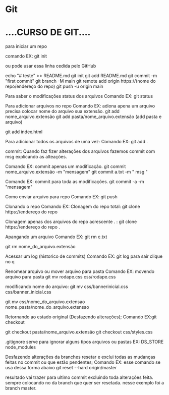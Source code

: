 # Git

# ....CURSO DE GIT....

para iniciar um repo

comando EX:
  git init

ou pode usar essa linha cedida pelo GitHub

echo "# teste" >> README.md
git init
git add README.md
git commit -m "first commit"
git branch -M main
git remote add origin https://(nome do repo/endereço do repo)
git push -u origin main

Para saber o modificações status dos arquivos
Comando EX:
  git status

Para adicionar arquivos no repo
Comando EX: adiona apena um arquivo precisa 
colocar nome do arquivo sua extensão.
  git add nome_arquivo.extensão
  git add pasta/nome_arquivo.extensão (add pasta e arquivo)

  git add index.html 

Para adicionar todos os arquivos de uma vez:
Comando EX:
  git add .

commit: Quando faz fizer alterações dos arquivos
fazemos commit com msg explicando as alteações. 

Comando EX:
commit apenas um modificação.
  git commit nome_arquivo.extensão -m "mensagem"
  git commit a.txt -m " msg "

Comando EX: 
commit para toda as modificações.
  git commit -a -m "mensagem" 

Como enviar arquivo para repo
Comando EX:
  git push

Clonando o repo
Comando EX:
  Clonagem do repo total:
    git clone https://endereço do repo 
  
  Clonagem apenas dos arquivos do repo acrescente . :
    git clone https://endereço do repo .
              
Apangando um arquivo
Comando EX:
  git rm c.txt
  
  git rm nome_do_arquivo.extensão

 Acessar um log (historico de commits)
 Comando EX:
  git log
 para sair clique no q 

Renomear arquivo ou mover arquivo para pasta
Comando EX:
  movendo arquivo para pasta
  git mv rodape.css css/rodape.css

  modificando nome do arquivo:
  git mv css/bannerinicial.css css/banner_inicial.css

  git mv css/nome_do_arquivo.extensao nome_pasta/nome_do_arquivo.extensao
  
Retornando ao estado original (Desfazendo alterações);
Comando EX:git checkout 

  git checkout pasta/nome_arquivo.extensão
  git checkout css/styles.css

.gitignore
serve para ignorar alguns tipos arquivos
 ou pastas
EX:
DS_STORE
node_modules

Desfazendo alterações da branches
resetar e exclui todas as mudanças feitas
no commit ou que estão pendentes;
Comando EX:
  esse comando se usa dessa forma abaixo 
  git reset --hard origin/master
  
  resultado vai trazer para ultimo commit
  excluindo toda alterações feita.
  sempre colocando no da branch que quer ser resetada.
  nesse exemplo foi a branch master.
  

